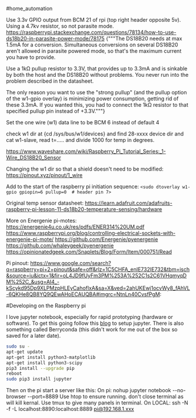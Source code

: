 #home_automation

Use 3.3v GPIO output from BCM 21 of rpi (top right header opposite 5v). Using a 4.7kv resistor, so not parasite mode. https://raspberrypi.stackexchange.com/questions/78134/how-to-use-ds18b20-in-parasite-power-mode/78175 {"""The DS18B20 needs at max 1.5mA for a conversion. Simultaneous conversions on several DS18B20 aren't allowed in parasite powered mode, so that's the maximum current you have to provide.

Use a 1kΩ pullup resistor to 3.3V, that provides up to 3.3mA and is sinkable by both the host and the DS18B20 without problems. You never run into the problem described in the datasheet.

The only reason you want to use the "strong pullup" (and the pullup option of the w1-gpio overlay) is minimizing power consumption, getting rid of these 3.3mA. If you wanted this, you had to connect the 1kΩ resistor to that specified pullup pin instead of +3.3V."""}

Set the one wire (w1) data line to be BCM 6 instead of default 4

check w1 dir at {cd /sys/bus/w1/devices} and find 28-xxxx device dir and cat w1-slave, read t=..... and divide 1000 for temp in degrees.

https://www.waveshare.com/wiki/Raspberry_Pi_Tutorial_Series:_1-Wire_DS18B20_Sensor

Changing the w1 dir so that a shield doesn't need to be modified:
https://pinout.xyz/pinout/1_wire


Add to the start of the raspberry pi initiation sequence:
`<sudo dtoverlay w1-gpio gpiopin=6 pullup=0  # header pin 7>`


Original temp sensor datasheet: https://learn.adafruit.com/adafruits-raspberry-pi-lesson-11-ds18b20-temperature-sensing/hardware


More on Energenie pi-motes: 
https://energenie4u.co.uk/res/pdfs/ENER314%20UM.pdf
https://www.raspberrypi.org/blog/controlling-electrical-sockets-with-energenie-pi-mote/
https://github.com/Energenie/pyenergenie
https://github.com/whaleygeek/pyenergenie
https://opinionatedgeek.com/Snaplets/Blog/Form/Item/000751/Read


Pi pinout: https://www.google.com/search?q=raspberry+pi+2+pinout&safe=off&rlz=1C5CHFA_enIE732IE732&tbm=isch&source=iu&ictx=1&fir=oL4JD9fUyFm3PM%253A%252C1s2C61VHqmyqDM%252C_&usg=AI4_-kScykd95Dp9XLPMzpHLEyCahoflxA&sa=X&ved=2ahUKEwj1ocvWy8_fAhVL-6QKHe8QB8YQ9QEwAHoECAUQBA#imgrc=NtnLn40CvsfPgM:

#Developing on the Raspberry pi

I love jupyter notebook, especially for rapid prototyping (hardware or software). To get this going follow this [blog](https://www.instructables.com/id/Jupyter-Notebook-on-Raspberry-Pi/) to setup jupyter. There is also something called Berryconda (this didn't work for me out of the box so saved for a later date).

```bash
sudo su -
apt-get update
apt-get install python3-matplotlib
apt-get install python3-scipy
pip3 install --upgrade pip
reboot
sudo pip3 install jupyter
```

Then on the pi start a server like this:
On pi: nohup jupyter notebook --no-browser --port=8889
Use htop to ensure running. don't close terminal as will kill kernal. Use tmux to give many panels in terminal. 
On LOCAL: ssh -N -f -L localhost:8890:localhost:8889 pi@192.168.1.xxx




